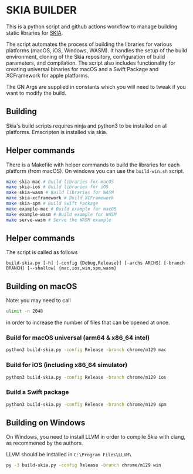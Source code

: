 # SKIA BUILDER

This is a python script and github actions workflow to manage building static libraries for [SKIA](https://skia.org/).

The script automates the process of building the libraries for various platforms (macOS, iOS, Windows, WASM). It handles the setup of the build environment, cloning of the Skia repository, configuration of build parameters, and compilation. The script also includes functionality for creating universal binaries for macOS and a Swift Package and XCFramework for apple platforms.

The GN Args are supplied in constants which you will need to tweak if you want to modify the build.

## Building

Skia's build scripts requires ninja and python3 to be installed on all platforms. Emscripten is installed via skia.

## Helper commands

There is a Makefile with helper commands to build the libraries for each platform (from macOS). On windows you can use the `build-win.sh` script.

```bash
make skia-mac # Build libraries for macOS
make skia-ios # Build libraries for iOS
make skia-wasm # Build libraries for WASM
make skia-xcframework # Build XCFramework
make skia-spm # Build Swift Package
make example-mac # Build example for macOS
make example-wasm # Build example for WASM
make serve-wasm # Serve the WASM example
```

## Helper commands

The script is called as follows

```
build-skia.py [-h] [-config {Debug,Release}] [-archs ARCHS] [-branch BRANCH] [--shallow] {mac,ios,win,spm,wasm}
```

## Building on macOS

Note: you may need to call 

```bash
ulimit -n 2048
```

in order to increase the number of files that can be opened at once.

### Build for macOS universal (arm64 & x86_64 intel)

```bash
python3 build-skia.py -config Release -branch chrome/m129 mac
```

### Build for iOS (including x86_64 simulator)

```bash
python3 build-skia.py -config Release -branch chrome/m129 ios
```

### Build a Swift package

```bash
python3 build-skia.py -config Release -branch chrome/m129 spm
```

## Building on Windows 

On Windows, you need to install LLVM in order to compile Skia with clang, as recommened by the authors.

LLVM should be installed in `C:\Program Files\LLVM\`

```bash
py -3 build-skia.py -config Release -branch chrome/m129 win
```
